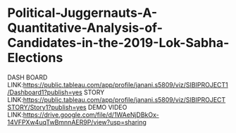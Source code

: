 # Political-Juggernauts-A-Quantitative-Analysis-of-Candidates-in-the-2019-Lok-Sabha-Elections
DASH BOARD LINK:https://public.tableau.com/app/profile/janani.s5809/viz/SIBIPROJECT1/Dashboard1?publish=yes
STORY LINK:https://public.tableau.com/app/profile/janani.s5809/viz/SIBIPROJECTSTORY/Story1?publish=yes
DEMO VIDEO LINK:https://drive.google.com/file/d/1WAeNjDBkOx-14VFPXw4uqTwBmnnAER9P/view?usp=sharing
